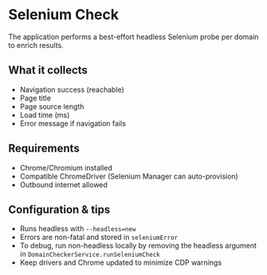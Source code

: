 # Selenium Check

The application performs a best-effort headless Selenium probe per domain to enrich results.

## What it collects
- Navigation success (reachable)
- Page title
- Page source length
- Load time (ms)
- Error message if navigation fails

## Requirements
- Chrome/Chromium installed
- Compatible ChromeDriver (Selenium Manager can auto-provision)
- Outbound internet allowed

## Configuration & tips
- Runs headless with `--headless=new`
- Errors are non-fatal and stored in `seleniumError`
- To debug, run non-headless locally by removing the headless argument in `DomainCheckerService.runSeleniumCheck`
- Keep drivers and Chrome updated to minimize CDP warnings


